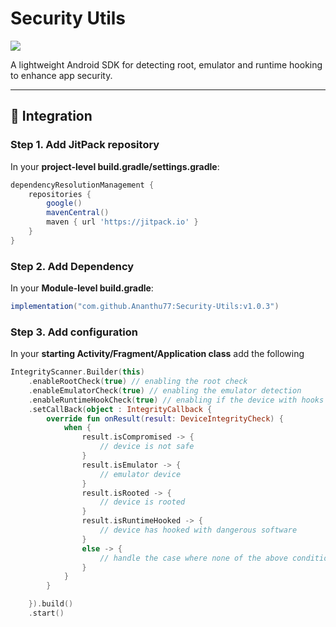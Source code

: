 # Security Utils

[![](https://jitpack.io/v/yourusername/RootIntegritySDK.svg)](https://jitpack.io/#yourusername/RootIntegritySDK)

A lightweight Android SDK for detecting root, emulator and runtime hooking to enhance app security.

---

## 🚀 **Integration**

### **Step 1. Add JitPack repository**

In your **project-level build.gradle/settings.gradle**:

```gradle
dependencyResolutionManagement {
    repositories {
        google()
        mavenCentral()
        maven { url 'https://jitpack.io' }
    }
}
```
### **Step 2. Add Dependency**

In your **Module-level build.gradle**:

```gradle
implementation("com.github.Ananthu77:Security-Utils:v1.0.3")
```
### **Step 3. Add configuration**

In your **starting Activity/Fragment/Application class** add the following
```kotlin
IntegrityScanner.Builder(this)
    .enableRootCheck(true) // enabling the root check
    .enableEmulatorCheck(true) // enabling the emulator detection
    .enableRuntimeHookCheck(true) // enabling if the device with hooks to bypass
    .setCallBack(object : IntegrityCallback {
        override fun onResult(result: DeviceIntegrityCheck) {
            when {
                result.isCompromised -> {
                    // device is not safe
                }
                result.isEmulator -> {
                    // emulator device
                }
                result.isRooted -> {
                    // device is rooted
                }
                result.isRuntimeHooked -> {
                    // device has hooked with dangerous software
                }
                else -> {
                    // handle the case where none of the above conditions are met
                }
            }
        }

    }).build()
    .start()
```

